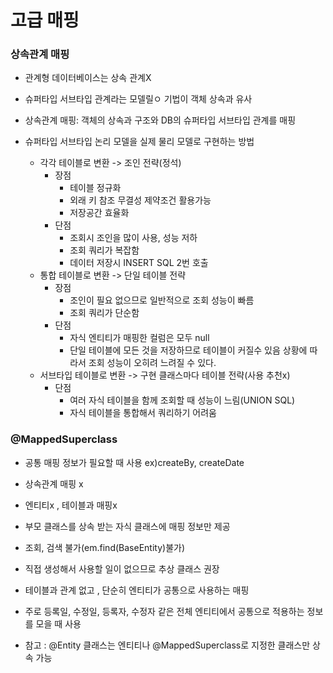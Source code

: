 고급 매핑
=============

### 상속관계 매핑
- 관계형 데이터베이스는 상속 관계X
- 슈퍼타입 서브타입 관계라는 모델릴ㅇ 기법이 객체 상속과 유사
- 상속관계 매핑: 객체의 상속과 구조와 DB의 슈퍼타입 서브타입 관계를 매핑 

 - 슈퍼타입 서브타입 논리 모델을 실제 물리 모델로 구현하는 방법
    - 각각 테이블로 변환 -> 조인 전략(정석)
        - 장점 
            - 테이블 정규화
            - 외래 키 참조 무결성 제약조건 활용가능
            - 저장공간 효율화
        - 단점
            - 조회시 조인을 많이 사용, 성능 저하
            - 조회 쿼리가 복잡함
            - 데이터 저장시 INSERT SQL 2번 호출
    - 통합 테이블로 변환 -> 단일 테이블 전략
        - 장점
            - 조인이 필요 없으므로 일반적으로 조회 성능이 빠름
            - 조회 쿼리가 단순함
        - 단점
            - 자식 엔티티가 매핑한 컬럼은 모두 null
            - 단일 테이블에 모든 것을 저장하므로 테이블이 커질수 있음 상황에 따라서 조회 성능이 오히려 느려질 수 있다.
    - 서브타입 테이블로 변환 -> 구현 클래스마다 테이블 전략(사용 추천x)
        - 단점 
            - 여러 자식 테이블을 함께 조회할 때 성능이 느림(UNION SQL)
            - 자식 테이블을 통합해서 쿼리하기 어려움

### @MappedSuperclass
- 공통 매핑 정보가 필요할 때 사용 ex)createBy, createDate
- 상속관계 매핑 x 
- 엔티티x , 테이블과 매핑x 
- 부모 클래스를 상속 받는 자식 클래스에 매핑 정보만 제공
- 조회, 검색 불가(em.find(BaseEntity)불가)
- 직접 생성해서 사용할 일이 없으므로 추상 클래스 권장

- 테이블과 관계 없고 , 단순히 엔티티가 공통으로 사용하는 매핑
- 주로 등록일, 수정일, 등록자, 수정자 같은 전체 엔티티에서 공통으로 적용하는 정보를 모을 때 사용
- 참고 : @Entity 클래스는 엔티티나 @MappedSuperclass로 지정한 클래스만 상속 가능

            